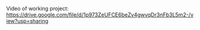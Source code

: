 Video of working project: 
https://drive.google.com/file/d/1p973ZeUFCE6beZv4gwvqDr3nFb3L5m2-/view?usp=sharing
